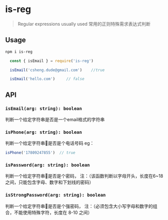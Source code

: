 # is-reg
> Regular expressions usually used
> 常用的正则特殊需求表达式判断

## Usage
``` bash
npm i is-reg
```
``` js
  const { isEmail } = require('is-reg')

  isEmail('csheng.dude@gmail.com')    //true

  isEmail('hello.com')     // false
```
## API
### `isEmail(arg: string): boolean`
判断一个给定字符串是否是一个email格式的字符串
### `isPhone(arg: string): boolean`
判断一个给定字符串是否是个电话号码
eg：
```js 
isPhone('17809247855')  // true
```
### `isPassword(arg: string): boolean`
判断一个给定字符串是否是个密码， 注：（该函数判断以字母开头，长度在6~18之间，只能包含字母、数字和下划线的密码）
### `isStrongPassword(arg: string): boolean`
判断一个给定字符串是否是个强密码， 注：（必须包含大小写字母和数字的组合，不能使用特殊字符，长度在 8-10 之间）

